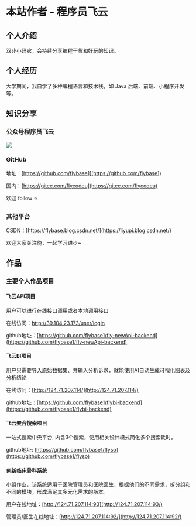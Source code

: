 # 本站作者 - 程序员飞云

## 个人介绍

双非小码农，会持续分享编程干货和好玩的知识。

## 个人经历

大学期间，我自学了多种编程语言和技术栈，如 Java 后端、前端、小程序开发等。

## 知识分享

### 公众号程序员飞云

![](http://cdn.flycode.icu/avatar/qrcode-flycodeu.png)

### GitHub

地址：[https://github.com/flybase1](https://github.com/flybase1)

国内：[https://gitee.com/flycodeu](https://gitee.com/flycodeu)

欢迎 follow ⭐️

### 其他平台

CSDN：[https://flybase.blog.csdn.net/](https://liyupi.blog.csdn.net/)

欢迎大家关注俺，一起学习进步~

## 作品

### 主要个人作品项目

#### 飞云API项目

用户可以进行在线接口调用或者本地调用接口

在线访问：[http://39.104.23.173/user/login ](http://39.104.23.173/user/login)

github地址：[https://github.com/flybase1/fly-newApi-backend](https://github.com/flybase1/fly-newApi-backend)

#### 飞云BI项目

用户只需要导入原始数据集、并输入分析诉求，就能使用AI自动生成可视化图表及分析结论

在线访问：[http://124.71.207.114/](http://124.71.207.114/)

github地址：[https://github.com/flybase1/flybi-backend](https://github.com/flybase1/flybi-backend)

#### 飞云聚合搜索项目

一站式搜索中央平台, 内含3个搜索，使用相关设计模式简化多个搜索耗时。

github地址: [https://github.com/flybase1/flyso](https://github.com/flybase1/flyso)

#### 创新临床骨科系统

小组作业，该系统适用于医院管理员和医院医生，根据他们的不同需求，拆分组和不同的模块，形成满足其多元化需求的版本。

用户在线地址：[http://124.71.207.114:93](http://124.71.207.114:93/)

管理员/医生在线地址：[http://124.71.207.114:92/](http://124.71.207.114:92/)


